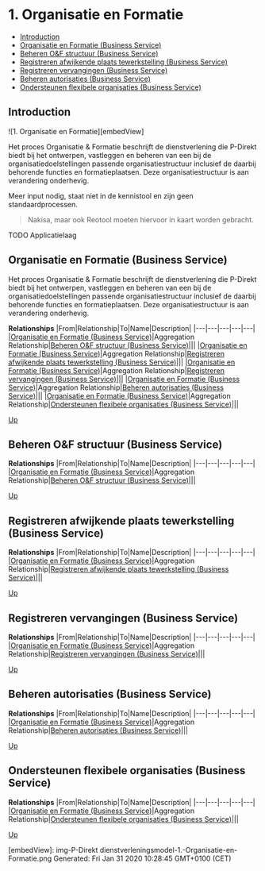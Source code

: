 # 1. Organisatie en Formatie

* [Introduction](#introduction)
* [Organisatie en Formatie (Business Service)](#organisatie-en-formatie-(business-service))
* [Beheren O&F structuur (Business Service)](#beheren-o&f-structuur-(business-service))
* [Registreren afwijkende plaats tewerkstelling (Business Service)](#registreren-afwijkende-plaats-tewerkstelling-(business-service))
* [Registreren vervangingen (Business Service)](#registreren-vervangingen-(business-service))
* [Beheren autorisaties (Business Service)](#beheren-autorisaties-(business-service))
* [Ondersteunen flexibele organisaties (Business Service)](#ondersteunen-flexibele-organisaties-(business-service))

## Introduction

![1. Organisatie en Formatie][embedView]

Het proces Organisatie & Formatie beschrijft de dienstverlening die P-Direkt biedt bij het ontwerpen, vastleggen en beheren van een bij de organisatiedoelstellingen passende organisatiestructuur inclusief de daarbij behorende functies en formatieplaatsen. Deze organisatiestructuur is aan verandering onderhevig.

Meer input nodig, staat niet in de kennistool en zijn geen standaardprocessen.
> Nakisa, maar ook Reotool moeten hiervoor in kaart worden gebracht.

TODO Applicatielaag

## Organisatie en Formatie (Business Service)

Het proces Organisatie & Formatie beschrijft de dienstverlening die P-Direkt biedt bij het ontwerpen, vastleggen en beheren van een bij de organisatiedoelstellingen passende organisatiestructuur inclusief de daarbij behorende functies en formatieplaatsen. Deze organisatiestructuur is aan verandering onderhevig.

**Relationships**
|From|Relationship|To|Name|Description|
|---|---|---|---|---|
|[Organisatie en Formatie (Business Service)](#organisatie-en-formatie-(business-service))|Aggregation Relationship|[Beheren O&F structuur (Business Service)](#beheren-o&f-structuur-(business-service))|||
|[Organisatie en Formatie (Business Service)](#organisatie-en-formatie-(business-service))|Aggregation Relationship|[Registreren afwijkende plaats tewerkstelling (Business Service)](#registreren-afwijkende-plaats-tewerkstelling-(business-service))|||
|[Organisatie en Formatie (Business Service)](#organisatie-en-formatie-(business-service))|Aggregation Relationship|[Registreren vervangingen (Business Service)](#registreren-vervangingen-(business-service))|||
|[Organisatie en Formatie (Business Service)](#organisatie-en-formatie-(business-service))|Aggregation Relationship|[Beheren autorisaties (Business Service)](#beheren-autorisaties-(business-service))|||
|[Organisatie en Formatie (Business Service)](#organisatie-en-formatie-(business-service))|Aggregation Relationship|[Ondersteunen flexibele organisaties (Business Service)](#ondersteunen-flexibele-organisaties-(business-service))|||

[Up](#1.-organisatie-en-formatie)

## Beheren O&F structuur (Business Service)

**Relationships**
|From|Relationship|To|Name|Description|
|---|---|---|---|---|
|[Organisatie en Formatie (Business Service)](#organisatie-en-formatie-(business-service))|Aggregation Relationship|[Beheren O&F structuur (Business Service)](#beheren-o&f-structuur-(business-service))|||

[Up](#1.-organisatie-en-formatie)

## Registreren afwijkende plaats tewerkstelling (Business Service)

**Relationships**
|From|Relationship|To|Name|Description|
|---|---|---|---|---|
|[Organisatie en Formatie (Business Service)](#organisatie-en-formatie-(business-service))|Aggregation Relationship|[Registreren afwijkende plaats tewerkstelling (Business Service)](#registreren-afwijkende-plaats-tewerkstelling-(business-service))|||

[Up](#1.-organisatie-en-formatie)

## Registreren vervangingen (Business Service)

**Relationships**
|From|Relationship|To|Name|Description|
|---|---|---|---|---|
|[Organisatie en Formatie (Business Service)](#organisatie-en-formatie-(business-service))|Aggregation Relationship|[Registreren vervangingen (Business Service)](#registreren-vervangingen-(business-service))|||

[Up](#1.-organisatie-en-formatie)

## Beheren autorisaties (Business Service)

**Relationships**
|From|Relationship|To|Name|Description|
|---|---|---|---|---|
|[Organisatie en Formatie (Business Service)](#organisatie-en-formatie-(business-service))|Aggregation Relationship|[Beheren autorisaties (Business Service)](#beheren-autorisaties-(business-service))|||

[Up](#1.-organisatie-en-formatie)

## Ondersteunen flexibele organisaties (Business Service)

**Relationships**
|From|Relationship|To|Name|Description|
|---|---|---|---|---|
|[Organisatie en Formatie (Business Service)](#organisatie-en-formatie-(business-service))|Aggregation Relationship|[Ondersteunen flexibele organisaties (Business Service)](#ondersteunen-flexibele-organisaties-(business-service))|||

[Up](#1.-organisatie-en-formatie)

[embedView]: img-P-Direkt dienstverleningsmodel-1.-Organisatie-en-Formatie.png
Generated: Fri Jan 31 2020 10:28:45 GMT+0100 (CET)
